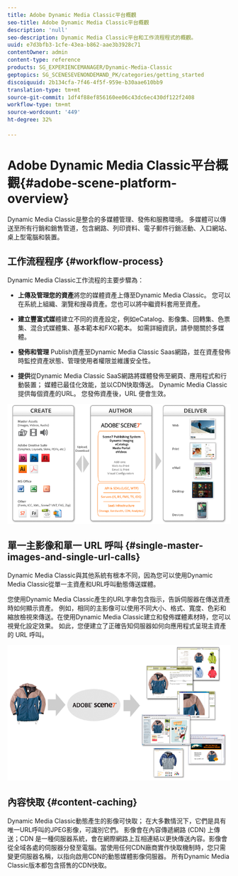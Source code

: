 ```yaml
---
title: Adobe Dynamic Media Classic平台概觀
seo-title: Adobe Dynamic Media Classic平台概觀
description: 'null'
seo-description: Dynamic Media Classic平台和工作流程程式的概觀。
uuid: e7d3bfb3-1cfe-43ea-b862-aae3b3928c71
contentOwner: admin
content-type: reference
products: SG_EXPERIENCEMANAGER/Dynamic-Media-Classic
geptopics: SG_SCENESEVENONDEMAND_PK/categories/getting_started
discoiquuid: 2b134cfa-7f46-4f5f-959e-b30aae610bb9
translation-type: tm+mt
source-git-commit: 1df4f88ef856160ee06c43dc6ec430df122f2408
workflow-type: tm+mt
source-wordcount: '449'
ht-degree: 32%

---
```



# Adobe Dynamic Media Classic平台概觀{#adobe-scene-platform-overview}

Dynamic Media Classic是整合的多媒體管理、發佈和服務環境。 多媒體可以傳送至所有行銷和銷售管道，包含網路、列印資料、電子郵件行銷活動、入口網站、桌上型電腦和裝置。

## 工作流程程序 {#workflow-process}

Dynamic Media Classic工作流程的主要步驟為：

* **上傳及管理您的資產**&#x200B;將您的媒體資產上傳至Dynamic Media Classic。 您可以在系統上組織、瀏覽和搜尋資產。您也可以將中繼資料套用至資產。

* **建立豐富式媒**&#x200B;體建立不同的資產設定，例如eCatalog、影像集、回轉集、色票集、混合式媒體集、基本範本和FXG範本。 如需詳細資訊，請參閱關於多媒體。

* **發佈和管理** Publish資產至Dynamic Media Classic Saas網路，並在資產發佈時監控資產狀態、管理使用者權限並維護安全性。

* **提供**&#x200B;從Dynamic Media Classic SaaS網路將媒體發佈至網頁、應用程式和行動裝置； 媒體已最佳化效能，並以CDN快取傳送。 Dynamic Media Classic提供每個資產的URL。 您發佈資產後，URL 便會生效。

![Dynamic Media Classic工作流程程式](/help/assets/gs_workflow.png)

## 單一主影像和單一 URL 呼叫 {#single-master-images-and-single-url-calls}

Dynamic Media Classic與其他系統有根本不同，因為您可以使用Dynamic Media Classic從單一主資產和URL呼叫動態傳送媒體。

您使用Dynamic Media Classic產生的URL字串包含指示，告訴伺服器在傳送資產時如何顯示資產。 例如，相同的主影像可以使用不同大小、格式、寬度、色彩和縮放檢視來傳送。在使用Dynamic Media Classic建立和發佈媒體素材時，您可以視覺化設定效果。 如此，您便建立了正確告知伺服器如何向應用程式呈現主資產的 URL 呼叫。

![Dynamic Media Classic可以針對不同大小和格式的不同媒體提供相同的主影像。](/help/assets/gs_dynamic_publishing.png)

## 內容快取 {#content-caching}

Dynamic Media Classic動態產生的影像可快取； 在大多數情況下，它們是具有唯一URL呼叫的JPEG影像，可識別它們。 影像會在內容傳遞網路 (CDN) 上傳送；CDN 是一種伺服器系統，會在網際網路上互相連結以更快傳送內容。影像會從全域各處的伺服器分發至電腦。當使用任何CDN廠商實作快取機制時，您只需變更伺服器名稱，以指向啟用CDN的動態媒體影像伺服器。 所有Dynamic Media Classic版本都包含搭售的CDN快取。

